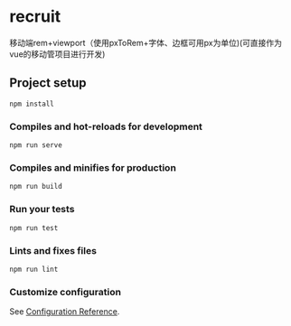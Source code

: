 # recruit
移动端rem+viewport（使用pxToRem+字体、边框可用px为单位)(可直接作为vue的移动管项目进行开发)
## Project setup
```
npm install
```

### Compiles and hot-reloads for development
```
npm run serve
```

### Compiles and minifies for production
```
npm run build
```

### Run your tests
```
npm run test
```

### Lints and fixes files
```
npm run lint
```

### Customize configuration
See [Configuration Reference](https://cli.vuejs.org/config/).
